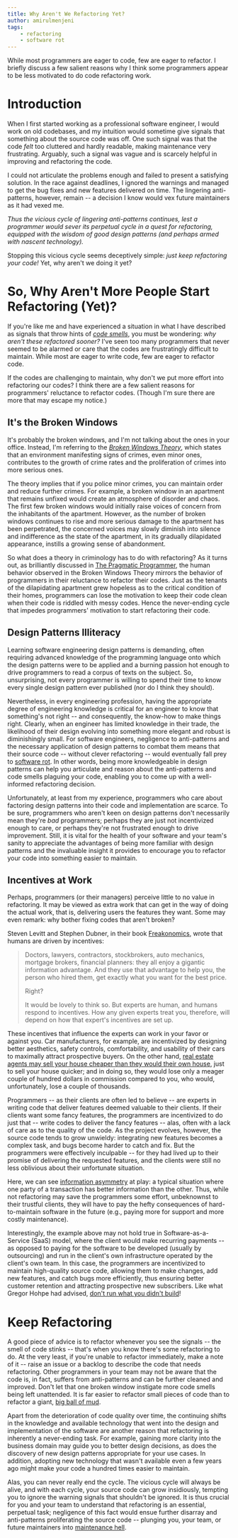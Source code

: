 ```yaml
---
title: Why Aren't We Refactoring Yet?
author: amirulmenjeni
tags:
    - refactoring
    - software rot
---
```


While most programmers are eager to code, few are eager to refactor.  I briefly
discuss a few salient reasons why I think some programmers appear to be less
motivated to do code refactoring work.

# Introduction

When I first started working as a professional software engineer, I would work
on old codebases, and my intuition would sometime give signals that something
about the source code was off. One such signal was that the code _felt_ too
cluttered and hardly readable, making maintenance very frustrating. Arguably,
such a signal was vague and is scarcely helpful in improving and refactoring the
code.

I could not articulate the problems enough and failed to present a satisfying
solution. In the race against deadlines, I ignored the warnings and managed to
get the bug fixes and new features delivered on time. The lingering
anti-patterns, however, remain -- a decision I know would vex future
maintainers as it had vexed me.

_Thus the vicious cycle of lingering anti-patterns continues, lest a programmer
would sever its perpetual cycle in a quest for refactoring, equipped with the
wisdom of good design patterns (and perhaps armed with nascent technology)._

Stopping this vicious cycle seems deceptively simple: _just keep refactoring
your code!_ Yet, why aren't we doing it yet?

# So, Why Aren't More People Start Refactoring (Yet)?

If you're like me and have experienced a situation in what I have described as
signals that throw hints of [_code
smells_](https://refactoring.guru/refactoring/smells), you must be wondering:
_why aren't these refactored sooner?_  I've seen too many programmers that never
seemed to be alarmed or care that the codes are frustratingly difficult to
maintain. While most are eager to write code, few are eager to refactor code.

If the codes are challenging to maintain, why don't we put more effort into
refactoring our codes? I think there are a few salient reasons for programmers'
reluctance to refactor codes. (Though I'm sure there are more that may escape my
notice.)

## It's the Broken Windows

It's probably the broken windows, and I'm not talking about the ones in your
office. Instead, I'm referring to the
[_Broken Windows Theory_](https://en.wikipedia.org/wiki/Broken_windows_theory),
which states that an environment manifesting signs of crimes, even minor ones,
contributes to the growth of crime rates and the proliferation of crimes into
more serious ones.

The theory implies that if you police minor crimes, you can maintain order and
reduce further crimes. For example, a broken window in an apartment that remains
unfixed would create an atmosphere of disorder and chaos. The first few
broken windows would initially raise voices of concern from the inhabitants of
the apartment. However, as the number of broken windows continues to rise and
more serious damage to the apartment has been perpetrated, the concerned voices
may slowly diminish into silence and indifference as the state of the apartment,
in its gradually dilapidated appearance, instills a growing sense of
abandonment.

So what does a theory in criminology has to do with refactoring? As it turns
out, as brilliantly discussed in [The Pragmatic
Programmer](https://pragprog.com/titles/tpp20/the-pragmatic-programmer-20th-anniversary-edition/),
the human behavior observed in the Broken Windows Theory mirrors the behavior of
programmers in their reluctance to refactor their codes. Just as the tenants of
the dilapidating apartment grew hopeless as to the critical condition of their
homes, programmers can lose the motivation to keep their code clean when their
code is riddled with messy codes. Hence the never-ending cycle that impedes
programmers' motivation to start refactoring their code.

##  Design Patterns Illiteracy

Learning software engineering design patterns is demanding, often
requiring advanced knowledge of the programming language onto which the design
patterns were to be applied and a burning passion hot enough to drive
programmers to read a corpus of texts on the subject. So, unsurprising, not
every programmer is willing to spend their time to know every single design
pattern ever published (nor do I think they should).

Nevertheless, in every engineering profession, having the appropriate degree of
engineering knowledge is critical for an engineer to know that something's not
right -- and consequently, the know-how to make things right. Clearly, when an
engineer has limited knowledge in their trade, the likelihood of their design
evolving into something more elegant and robust is diminishingly small.  For
software engineers, negligence to anti-patterns and the necessary application of
design patterns to combat them means that their source code -- without clever
refactoring -- would eventually fall prey to [software
rot](https://en.wikipedia.org/wiki/Software_rot). In other words, being more
knowledgeable in design patterns can help you articulate and reason about the
anti-patterns and code smells plaguing your code, enabling you to come up with a
well-informed refactoring decision.

Unfortunately, at least from my experience, programmers who care about factoring
design patterns into their code and implementation are scarce. To be sure,
programmers who aren't keen on design patterns don't necessarily mean they're
_bad_ programmers; perhaps they are just not incentivized enough to care, or
perhaps they're not frustrated enough to drive improvement. Still, it is vital
for the health of your software and your team's sanity to appreciate the
advantages of being more familiar with design patterns and the invaluable
insight it provides to encourage you to refactor your code into something easier
to maintain.

## Incentives at Work

Perhaps, programmers (or their managers) perceive little to no value in
refactoring. It may be viewed as extra work that can get in the way of doing
the actual work, that is, delivering users the features they want. Some may even
remark: why bother fixing codes that aren't broken?

Steven Levitt and Stephen Dubner, in their book
[Freakonomics](https://freakonomics.com/books/), wrote that humans are driven by
incentives:

> Doctors, lawyers, contractors, stockbrokers, auto mechanics, mortgage brokers,
financial planners: they all enjoy a gigantic information advantage. And they
use that advantage to help you, the person who hired them, get exactly what you
want for the best price.
>
> Right?
>
> It would be lovely to think so. But experts are human, and humans respond to
incentives. How any given experts treat you, therefore, will depend on how that
expert's incentives are set up.

These incentives that influence the experts can work in your favor or against
you. Car manufacturers, for example, are incentivized by designing better
aesthetics, safety controls, comfortability, and usability of their cars to
maximally attract prospective buyers. On the other hand, [real estate agents may
sell your house cheaper than they would their own
house](https://freakonomics.com/2008/02/real-estate-agents-revisited/), just to
sell your house quicker; and in doing so, they would lose only a meager couple
of hundred dollars in commission compared to you, who would, unfortunately, lose
a couple of thousands.

Programmers -- as their clients are often led to believe -- are experts in
writing code that deliver features deemed valuable to their clients. If their
clients want some fancy features, the programmers are incentivized to do just
that -- write codes to deliver the fancy features -- alas, often with
a lack of care as to the quality of the code. As the project evolves, however,
the source code tends to grow unwieldy: integrating new features
becomes a complex task, and bugs become harder to catch and fix. But the
programmers were effectively inculpable -- for they had lived up to their
promise of delivering the requested features, and the clients were still no less
oblivious about their unfortunate situation.

Here, we can see [information
asymmetry](https://en.wikipedia.org/wiki/Information_asymmetry) at play: a
typical situation where one party of a transaction has better information than
the other. Thus, while not refactoring may save the programmers some effort,
unbeknownst to their trustful clients, they will have to pay the hefty
consequences of hard-to-maintain software in the future (e.g., paying more for
support and more costly maintenance).

Interestingly, the example above may not hold true in Software-as-a-Service
(SaaS) model, where the client would make recurring payments -- as opposed to
paying for the software to be developed (usually by outsourcing) and run
in the client's own infrastructure operated by the client's own team. In this
case, the programmers are incentivized to maintain high-quality source code,
allowing them to make changes, add new features, and catch bugs more
efficiently, thus ensuring better customer retention and attracting prospective
new subscribers. Like what Gregor Hohpe had advised, [don't run what you didn't
build](https://architectelevator.com/cloud/dont-run-what-didnt-build/)!


# Keep Refactoring

A good piece of advice is to refactor whenever you see the signals -- the smell
of code stinks -- that's when you know there's some refactoring to do. At the
very least, if you're unable to refactor immediately, make a note of it -- raise
an issue or a backlog to describe the code that needs refactoring. Other
programmers in your team may not be aware that the code is, in fact, suffers
from anti-patterns and can be further cleaned and improved.  Don't let that one
broken window instigate more code smells being left unattended. It is far easier
to refactor small pieces of code than to refactor a giant, [big ball of
mud](https://thedomaindrivendesign.io/big-ball-of-mud/).

Apart from the deterioration of code quality over time, the continuing shifts in
the knowledge and available technology that went into the design and
implementation of the software are another reason that refactoring is inherently
a never-ending task. For example, gaining more clarity into the business domain
may guide you to better design decisions, as does the discovery of new design
patterns appropriate for your use cases. In addition, adopting new technology
that wasn't available even a few years ago might make your code a hundred times
easier to maintain.

Alas, you can never really end the cycle. The vicious cycle will always be
alive, and with each cycle, your source code can grow insidiously, tempting you
to ignore the warning signals that shouldn't be ignored. It is thus crucial for
you and your team to understand that refactoring is an essential, perpetual
task; negligence of this fact would ensue further disarray and anti-patterns
proliferating the source code -- plunging you, your team, or future maintainers
into [maintenance hell](https://blog.codecentric.de/maintenance-hell-no-thanks).